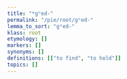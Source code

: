 ```yaml
---
title: "*gʰed-"
permalink: "/pie/root/gʰed-"
lemma_to_sort: "gʰed-"
klass: root
etymology: []
markers: []
synonyms: []
definitions: [["to find", "to hold"]]
topics: []
---
```

